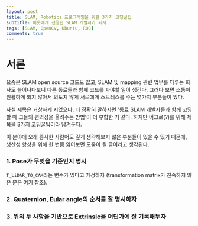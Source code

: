 ```yaml
---
layout: post
title: SLAM, Robotics 프로그래밍을 위한 3가지 코딩꿀팁
subtitle: 이웃에게 친절한 SLAM 개발자가 되자
tags: [SLAM, OpenCV, Ubuntu, ROS]
comments: true
---
```


# 서론

요즘은 SLAM open source 코드도 많고, SLAM 및 mapping 관련 업무를 다루는 회사도 늘어나다보니 다른 동료들과 함께 코드를 짜야할 일이 생긴다. 그러다 보면 소통이 원활하게 되지 않아서 의도치 않게 서로에게 스트레스를 주는 몇가지 부분들이 있다.

사실 제목은 거창하게 지었으나, 더 정확히 말하자면 '동료 SLAM 개발자들과 함께 코딩할 때 그들의 편의성을 올려주는 방법'이 더 부합한 거 같다. 하지만 어그로(?)를 위해 제목을 3가지 코딩꿀팁이라 남겨둔다.

이 분야에 오래 종사한 사람어도 깊게 생각해보지 않은 부분들이 있을 수 있기 때문에, 생산성 향상을 위해 한 번쯤 읽어보면 도움이 될 글이라고 생각된다.


### 1. Pose가 무엇을 기준인지 명시 



`T_LiDAR_TO_CAM`라는 변수가 있다고 가정하자 (transformation matrix가 친숙하지 않은 분은 [여기](https://limhyungtae.github.io/2021-09-10-ROS-Point-Cloud-Library-(PCL)-3.-Transformation/) 참조).


### 2. Quaternion, Eular angle의 순서를 잘 명시하자


### 3. 위의 두 사항을 기반으로 Extrinsic을 어딘가에 잘 기록해두자

